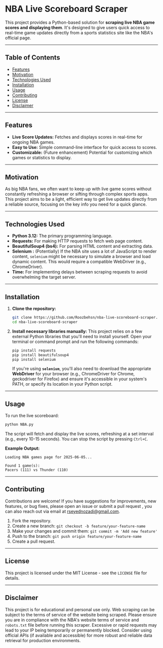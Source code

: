 # NBA Live Scoreboard Scraper

This project provides a Python-based solution for **scraping live NBA game scores and displaying them**. It's designed to give users quick access to real-time game updates directly from a sports statistics site like the NBA's official page.

-----

## Table of Contents
  * [Features](#features)
  * [Motivation](#motivation)
  * [Technologies Used](#technologies-used)
  * [Installation](#installation)
  * [Usage](#usage)
  * [Contributing](#contributing)
  * [License](#license)
  * [Disclaimer](#disclaimer)


-----

## Features

  * **Live Score Updates:** Fetches and displays scores in real-time for ongoing NBA games.
  * **Easy to Use:** Simple command-line interface for quick access to scores.
  * **Customizable:** (Future enhancement) Potential for customizing which games or statistics to display.

-----

## Motivation

As big NBA fans, we often want to keep up with live game scores without constantly refreshing a browser or sifting through complex sports apps. This project aims to be a light, efficient way to get live updates directly from a reliable source, focusing on the key info you need for a quick glance.

-----

## Technologies Used

  * **Python 3.12:** The primary programming language.
  * **Requests:** For making HTTP requests to fetch web page content.
  * **BeautifulSoup4  (bs4):** For parsing HTML content and extracting data.
  * **Selenium :** (Potentially) If the NBA site uses a lot of JavaScript to render content, `selenium` might be necessary to simulate a browser and load dynamic content. This would require a compatible WebDriver (e.g., ChromeDriver).
  * **Time:** For implementing delays between scraping requests to avoid overwhelming the target server.

-----

## Installation

1.  **Clone the repository:**

    ```bash
    git clone https://github.com/Roozbehsn/nba-live-scoreboard-scraper.git
    cd nba-live-scoreboard-scraper
    ```

2.  **Install necessary libraries manually:**
    This project relies on a few external Python libraries that you'll need to install yourself. Open your terminal or command prompt and run the following commands:

    ```bash
    pip install requests
    pip install beautifulsoup4
    pip install selenium
    ```

    If you're using **`selenium`**, you'll also need to download the appropriate **WebDriver** for your browser (e.g., ChromeDriver for Chrome, geckodriver for Firefox) and ensure it's accessible in your system's PATH, or specify its location in your Python script.

-----

## Usage

To run the live scoreboard:

```bash
python NBA.py
```

The script will fetch and display the live scores, refreshing at a set interval (e.g., every 10-15 seconds). You can stop the script by pressing `Ctrl+C`.

**Example Output:**

```
Loading NBA games page for 2025-06-05...

Found 1 game(s):
Pacers (111) vs Thunder (110)
```

-----

## Contributing

Contributions are welcome\! If you have suggestions for improvements, new features, or bug fixes, please open an issue or submit a pull request , you can also reach out via email at rseyednozadi@gmail.com.

1.  Fork the repository.
2.  Create a new branch: `git checkout -b feature/your-feature-name`
3.  Make your changes and commit them: `git commit -m 'Add new feature'`
4.  Push to the branch: `git push origin feature/your-feature-name`
5.  Create a pull request.

-----

## License

This project is licensed under the MIT License - see the `LICENSE` file for details.

-----

## Disclaimer

This project is for educational and personal use only. Web scraping can be subject to the terms of service of the website being scraped. Please ensure you are in compliance with the NBA's website terms of service and `robots.txt` file before running this scraper. Excessive or rapid requests may lead to your IP being temporarily or permanently blocked. Consider using official APIs (if available and accessible) for more robust and reliable data retrieval for production environments.
